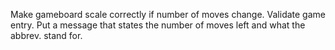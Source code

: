 Make gameboard scale correctly if number of moves change.
Validate game entry.
Put a message that states the number of moves left and what the abbrev. stand for.